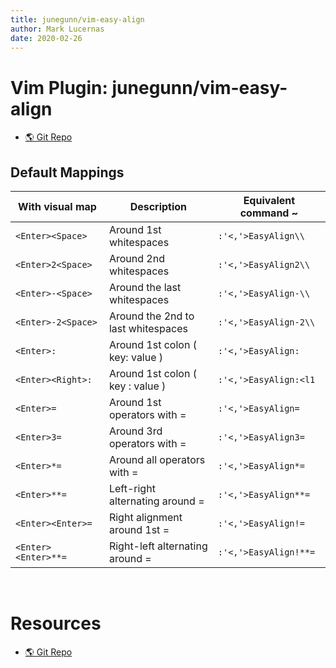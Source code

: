 ```yaml
---
title: junegunn/vim-easy-align
author: Mark Lucernas
date: 2020-02-26
---
```


# Vim Plugin: junegunn/vim-easy-align

- [🌎 Git Repo](https://github.com/junegunn/vim-easy-align)

## Default Mappings

With visual map   | Description                        | Equivalent command ~
------------------|------------------------------------|--------------------
`<Enter><Space>`    | Around 1st whitespaces             | `:'<,'>EasyAlign\\`
`<Enter>2<Space>`   | Around 2nd whitespaces             | `:'<,'>EasyAlign2\\`
`<Enter>-<Space>`   | Around the last whitespaces        | `:'<,'>EasyAlign-\\`
`<Enter>-2<Space>`  | Around the 2nd to last whitespaces | `:'<,'>EasyAlign-2\\`
`<Enter>:`          | Around 1st colon ( key: value )   | `:'<,'>EasyAlign:`
`<Enter><Right>:`   | Around 1st colon ( key : value )   | `:'<,'>EasyAlign:<l1`
`<Enter>=`          | Around 1st operators with =        | `:'<,'>EasyAlign=`
`<Enter>3=`         | Around 3rd operators with =        | `:'<,'>EasyAlign3=`
`<Enter>*=`         | Around all operators with =        | `:'<,'>EasyAlign*=`
`<Enter>**=`        | Left-right alternating around =    | `:'<,'>EasyAlign**=`
`<Enter><Enter>=`   | Right alignment around 1st =       | `:'<,'>EasyAlign!=`
`<Enter><Enter>**=` | Right-left alternating around =    | `:'<,'>EasyAlign!**=`

<br>

# Resources

- [🌎 Git Repo](https://github.com/junegunn/vim-easy-align)

